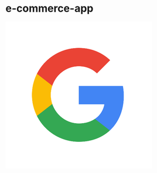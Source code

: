 # e-commerce-app
![alt text](https://github.com/Hazim-Hafiz/e-commerce-app/blob/master/assets/images/google.png)
